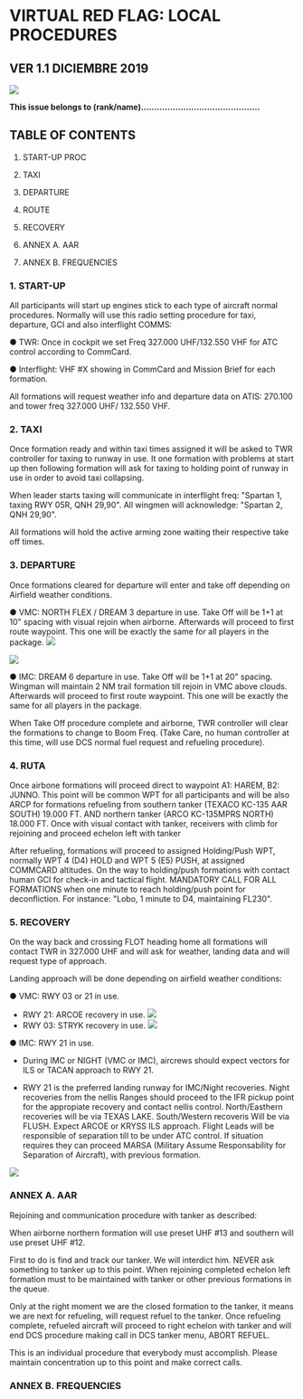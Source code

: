 # VIRTUAL RED FLAG: LOCAL PROCEDURES

## VER 1.1 DICIEMBRE 2019

![](../Images/LogovRF.JPG)

**This issue belongs to (rank/name).............................................**

## TABLE OF CONTENTS

1.  START-UP PROC 

2.  TAXI

3.  DEPARTURE

4.  ROUTE

5.  RECOVERY

6.  ANNEX A. AAR

7.  ANNEX B. FREQUENCIES


### 1.  **START-UP**

All participants will start up engines stick to each type of aircraft normal procedures. Normally will use this radio setting procedure for taxi, departure, GCI and also interflight COMMS:

● TWR: Once in cockpit we set Freq 327.000 UHF/132.550 VHF for ATC control according to CommCard.

● Interflight: VHF #X showing in CommCard and Mission Brief for each formation.

All formations will request weather info and departure data on ATIS: 270.100 and tower freq 327.000 UHF/ 132.550 VHF.


### 2.  **TAXI**

Once formation ready and within taxi times assigned it will be asked to TWR controller for taxing to runway in use. It one formation with problems at start up then following formation will ask for taxing to holding point of runway in use in order to avoid taxi collapsing.

When leader starts taxing will communicate in interflight freq: "Spartan 1, taxing RWY 05R, QNH 29,90". All wingmen will acknowledge: "Spartan 2, QNH 29,90".

All formations will hold the active arming zone waiting their respective take off times.


### 3.  **DEPARTURE**

Once formations cleared for departure will enter and take off depending on Airfield weather conditions.

● VMC: NORTH FLEX / DREAM 3 departure in use. Take Off will be 1+1 at 10" spacing with visual rejoin when airborne. Afterwards will proceed to first route waypoint. This one will be exactly the same for all players in the package.
 ![](../Images/FlexTurnout.jpg)
 
 ![](../Images/FlexTurnoutRWY21.jpg)
 
● IMC: DREAM 6 departure in use. Take Off will be 1+1 at 20" spacing. Wingman will maintain 2 NM trail formation till rejoin in VMC above clouds. Afterwards will proceed to first route waypoint. This one will be exactly the same for all players in the package.
[](../Images/Dream6.jpg)

When Take Off procedure complete and airborne, TWR controller will clear the formations to change to Boom Freq. (Take Care, no human controller at this time, will use DCS normal fuel request and refueling procedure).


### 4.  **RUTA**

Once airbone formations will proceed direct to waypoint A1: HAREM, B2: JUNNO. This point will be common WPT for all participants and will be also ARCP for formations refueling from southern tanker (TEXACO KC-135 AAR SOUTH) 19.000 FT. AND northern tanker (ARCO KC-135MPRS NORTH) 18.000 FT. Once with visual contact with tanker, receivers with climb for rejoining and proceed echelon left with tanker

After refueling, formations will proceed to assigned Holding/Push WPT, normally WPT 4 (D4) HOLD and WPT 5 (E5) PUSH, at assigned COMMCARD altitudes. On the way to holding/push formations with contact human GCI for check-in and tactical flight. MANDATORY CALL FOR ALL FORMATIONS when one minute to reach holding/push point for deconfliction. For instance: "Lobo, 1 minute to D4, maintaining FL230".


### 5.  **RECOVERY**

On the way back and crossing FLOT heading home all formations will contact TWR in 327.000 UHF and will ask for weather, landing data and will request type of approach.

 Landing approach will be done depending on airfield weather conditions:

● VMC: RWY 03 or 21 in use.
 - RWY 21: ARCOE recovery in use.
 ![](../Images/ArcoeRecovery.jpg)
 - RWY 03: STRYK recovery in use.
 ![](../Images/StrykRecovery.jpg)
 
● IMC: RWY 21 in use.

- During IMC or NIGHT (VMC or IMC), aircrews should expect vectors for ILS or TACAN approach to RWY 21.

- RWY 21 is the preferred landing runway for IMC/Night recoveries. Night recoveries from the nellis Ranges should proceed to the IFR pickup point for the appropiate recovery and contact nellis control. North/Easthern recoveries will be via TEXAS LAKE. South/Western recoveris Will be via FLUSH. Expect ARCOE or KRYSS ILS approach. Flight Leads will be responsible of separation till to be under ATC control. If situation requires they can proceed MARSA (Military Assume Responsability for Separation of Aircraft), with previous formation.

![](../Images/ILS_RWY21.jpg)



### **ANNEX A. AAR**

 Rejoining and communication procedure with tanker as described:

 When airborne northern formation will use preset UHF #13 and southern will use preset UHF #12.  

 First to do is find and track our tanker. We will interdict him. NEVER ask something to tanker up to this point. When rejoining completed echelon left formation must to be maintained with tanker or other previous formations in the queue.

 Only at the right moment we are the closed formation to the tanker, it means we are next for refueling, will request refuel to the tanker. Once refueling complete, refueled aircraft will proceed to right echelon with tanker and will end DCS procedure making call in DCS tanker menu, ABORT REFUEL.

This is an individual procedure that everybody must accomplish. Please maintain concentration up to this point and make correct calls.


### **ANNEX B. FREQUENCIES**

